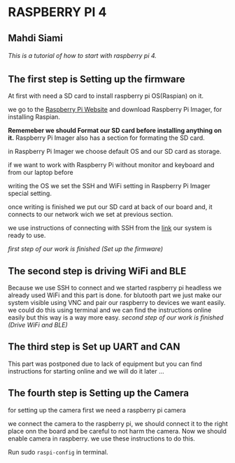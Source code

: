 # RASPBERRY PI 4
## Mahdi Siami
###### This is a tutorial of how to start with raspberry pi 4.

## The first step is Setting up the firmware
At first with need a SD card to install raspberry pi OS(Raspian) on it.


we go to the [Raspberry Pi Website](https://www.raspberrypi.com/) and download Raspberry Pi Imager, for installing Raspian.


**Rememeber we should Format our SD card before installing anything on it.**
Raspberry Pi Imager also has a section for formating the SD card.


in Raspberry Pi Imager we choose default OS and our SD card as storage.


if we want to work with Raspberry Pi without monitor and keyboard and from our laptop before 


writing the OS we set the SSH and WiFi setting in Raspberry Pi Imager special setting.


once writing is finished we put our SD card at back of our board and, it connects to our network wich we set at previous section.


we use instructions of connecting with SSH from the [link](https://www.tomshardware.com/reviews/raspberry-pi-headless-setup-how-to,6028.html)
our system is ready to use.


*first step of our work is finished (Set up the firmware)*

## The second step is driving WiFi and BLE

Because we use SSH to connect and we started raspberry pi headless we already used WiFi and this part is done.
for blutooth part we just make our system visible using VNC and pair our raspberry to devices we want easily.
we could do this using terminal and we can find the instructions online easily but this way is a way more easy.
*second step of our work is finished (Drive WiFi and BLE)*

## The third step is Set up UART and CAN
This part was postponed due to lack of equipment but you can find instructions for starting online and we will do it later ...

## The fourth step is Setting up the Camera

for setting up the camera first we need a raspberry pi camera

we connect the camera to the raspberry pi, we should connect it to the right place onn the board and be careful to not harm the camera.
Now we should enable camera in raspberry.
we use these instructions to do this.

Run sudo `raspi-config` in terminal.


